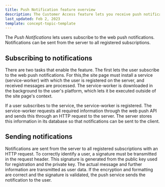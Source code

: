 ```yaml
---
title: Push Notification feature overview
description: The Customer Access feature lets you receive push notifications
last_updated: Feb 2, 2023
template: concept-topic-template
---
```


The *Push Notifications* lets users subscribe to the web push notifications. Notifications can be sent from the server to all registered subscriptions.

## Subscribing to notifications

There are two tasks that enable the feature. The first lets the user subscribe to the web push notifications. For this,the site page must install a service (service-worker) with which the user is registered on the server, and received messages are processed. The service-worker is downloaded in the background to the user's platform, which lets it be executed outside of the site page's context.

If a user subscribes to the service, the service-worker is registered. The service-worker requests all required information through the web push API and sends this through an HTTP request to the server. The server stores this information in its database so that notifications can be sent to the client.

## Sending notifications

Notifications are sent from the server to all registered subscriptions with an HTTP request. To correctly identify a user, a signature must be transmitted in the request header. This signature is generated from the public key used for registration and the private key. The actual message and further information are transmitted as user data. If the encryption and formatting are correct and the signature is validated, the push service sends the notification to the user.